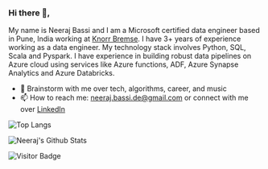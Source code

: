 ### Hi there 👋,

<!--
**NeerajBassi/NeerajBassi** is a ✨ _special_ ✨ repository because its `README.md` (this file) appears on your GitHub profile.

Here are some ideas to get you started:

- 🔭 I’m currently working on ...
- 🌱 I’m currently learning ...
- 👯 I’m looking to collaborate on ...
- 🤔 I’m looking for help with ...
- 💬 Ask me about ...
- 📫 How to reach me: ...
- 😄 Pronouns: ...
- ⚡ Fun fact: ...
-->
My name is Neeraj Bassi and I am a Microsoft certified data engineer based in Pune, India working at [Knorr Bremse](https://www.knorr-bremse.com/en/). I have 3+ years of experience working as a data engineer. My technology stack involves Python, SQL, Scala and Pyspark. I have experience in building robust data pipelines on Azure cloud using services like Azure functions, ADF, Azure Synapse Analytics and Azure Databricks.

- 💬 Brainstorm with me over tech, algorithms, career, and music 
- 📫 How to reach me: neeraj.bassi.de@gmail.com or connect with me over [LinkedIn](https://www.linkedin.com/in/neerajbassi/)


![Top Langs](https://github-readme-stats.vercel.app/api/top-langs/?username=NeerajBassi&hide=TeX&layout=compact)

<img alt="Neeraj's Github Stats" src="http://github-profile-summary-cards.vercel.app/api/cards/stats?username=NeerajBassi&theme=tokyonight" />


![Visitor Badge](https://visitor-badge.laobi.icu/badge?page_id=NeerajBassi.NeerajBassi)
